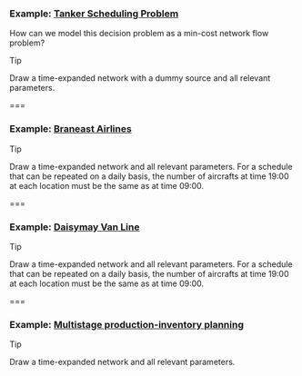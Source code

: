 ### Example: <a href="markdown-viewer.html?file=09-lab/tanker_scheduling.md" data-preview-link>Tanker Scheduling Problem <i class="fa-solid fa-magnifying-glass"></i></a>

How can we model this decision problem as a min-cost network flow problem?

> [!TIP]
> Draw a time-expanded network with a dummy source and all relevant parameters.


===

### Example: <a href="markdown-viewer.html?file=09-lab/braneast_airlines.md" data-preview-link>Braneast Airlines <i class="fa-solid fa-magnifying-glass"></i></a>

> [!TIP]
> Draw a time-expanded network and all relevant parameters. For a schedule that can be repeated on a daily basis, the number of aircrafts at time 19:00 at each location must be the same as at time 09:00.

===

### Example: <a href="markdown-viewer.html?file=09-lab/daisymay.md" data-preview-link>Daisymay Van Line <i class="fa-solid fa-magnifying-glass"></i></a>

> [!TIP]
> Draw a time-expanded network and all relevant parameters. For a schedule that can be repeated on a daily basis, the number of aircrafts at time 19:00 at each location must be the same as at time 09:00.

===

### Example: <a href="markdown-viewer.html?file=09-lab/multistage_production-inventory_planning.md" data-preview-link>Multistage production-inventory planning <i class="fa-solid fa-magnifying-glass"></i></a>

> [!TIP]
> Draw a time-expanded network and all relevant parameters.

